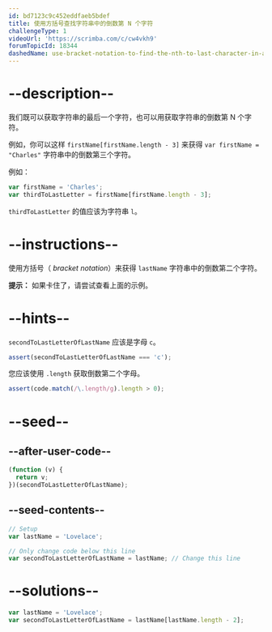```yaml
---
id: bd7123c9c452eddfaeb5bdef
title: 使用方括号查找字符串中的倒数第 N 个字符
challengeType: 1
videoUrl: 'https://scrimba.com/c/cw4vkh9'
forumTopicId: 18344
dashedName: use-bracket-notation-to-find-the-nth-to-last-character-in-a-string
---
```


# --description--

我们既可以获取字符串的最后一个字符，也可以用获取字符串的倒数第 N 个字符。

例如，你可以这样 `firstName[firstName.length - 3]` 来获得 `var firstName = "Charles"` 字符串中的倒数第三个字符。

例如：

```js
var firstName = 'Charles';
var thirdToLastLetter = firstName[firstName.length - 3];
```

`thirdToLastLetter` 的值应该为字符串 `l`。

# --instructions--

使用方括号（ <dfn>bracket notation</dfn>）来获得 `lastName` 字符串中的倒数第二个字符。

**提示：** 如果卡住了，请尝试查看上面的示例。

# --hints--

`secondToLastLetterOfLastName` 应该是字母 `c`。

```js
assert(secondToLastLetterOfLastName === 'c');
```

您应该使用 `.length` 获取倒数第二个字母。

```js
assert(code.match(/\.length/g).length > 0);
```

# --seed--

## --after-user-code--

```js
(function (v) {
  return v;
})(secondToLastLetterOfLastName);
```

## --seed-contents--

```js
// Setup
var lastName = 'Lovelace';

// Only change code below this line
var secondToLastLetterOfLastName = lastName; // Change this line
```

# --solutions--

```js
var lastName = 'Lovelace';
var secondToLastLetterOfLastName = lastName[lastName.length - 2];
```
